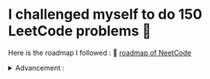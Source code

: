 # I challenged myself to do 150 LeetCode problems 🚀
Here is the roadmap I followed : 🔗 [roadmap of NeetCode](https://neetcode.io/roadmap)<details>

<summary>Advancement :</summary>
14/05/2023 : +5 -> 5/150

15/05/2023 : +2 -> 7/150

16/05/2023 : +3 -> 10/150

</details>


